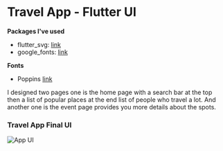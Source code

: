 # Travel App - Flutter UI


**Packages I've used**

- flutter_svg: [link](https://pub.dev/packages/flutter_svg)
- google_fonts: [link](https://pub.dev/packages/google_fonts)

**Fonts**

- Poppins [link](https://fonts.google.com/specimen/Poppins)

I designed two pages one is the home page with a search bar at the top then a list of popular places at the end list of people who travel a lot. And another one is the event page provides you more details about the spots.

### Travel App Final UI

<!-- ![Preview](/gif.gif) -->

![App UI](/ui.png)

